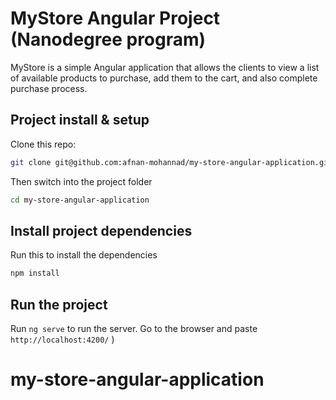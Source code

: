 # MyStore Angular Project (Nanodegree program)
MyStore is a simple Angular application that allows the clients to view a list of available products to purchase, add them to the cart, and also complete purchase process.

## Project install & setup
Clone this repo:

```bash
git clone git@github.com:afnan-mohannad/my-store-angular-application.git
```

Then switch into the project folder
```bash
cd my-store-angular-application
```
## Install project dependencies
Run this to install the dependencies
```bash
npm install
```

## Run the project
Run `ng serve` to run the server. Go to the browser and paste `http://localhost:4200/` )


# my-store-angular-application
